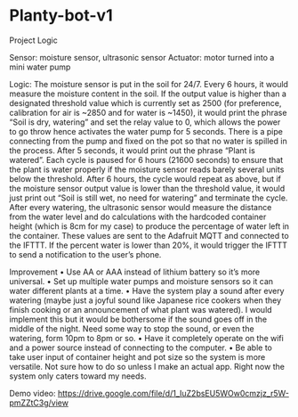 # Planty-bot-v1

Project Logic 

Sensor: moisture sensor, ultrasonic sensor
Actuator: motor turned into a mini water pump

Logic: The moisture sensor is put in the soil for 24/7. Every 6 hours, it would measure the moisture content in the soil. If the output value is higher than a designated threshold value which is currently set as 2500 (for preference, calibration for air is ~2850 and for water is ~1450), it would print the phrase “Soil is dry, watering” and set the relay value to 0, which allows the power to go throw hence activates the water pump for 5 seconds. There is a pipe connecting from the pump and fixed on the pot so that no water is spilled in the process. After 5 seconds, it would print out the phrase “Plant is watered”. Each cycle is paused for 6 hours (21600 seconds) to ensure that the plant is water properly if the moisture sensor reads barely several units below the threshold. After 6 hours, the cycle would repeat as above, but if the moisture sensor output value is lower than the threshold value, it would just print out “Soil is still wet, no need for watering” and terminate the cycle. 
After every watering, the ultrasonic sensor would measure the distance from the water level and do calculations with the hardcoded container height (which is 8cm for my case) to produce the percentage of water left in the container. These values are sent to the Adafruit MQTT and connected to the IFTTT. If the percent water is lower than 20%, it would trigger the IFTTT to send a notification to the user’s phone.

Improvement 
	•	Use AA or AAA instead of lithium battery so it’s more universal.
	•	Set up multiple water pumps and moisture sensors so it can water different plants at a time. 
	•	Have the system play a sound after every watering (maybe just a joyful sound like Japanese rice cookers when they finish cooking or an announcement of what plant was watered). I would implement this but it would be bothersome if the sound goes off in the middle of the night. Need some way to stop the sound, or even the watering, form 10pm to 8pm or so. 
	•	Have it completely operate on the wifi and a power source instead of connecting to the computer. 
	•	Be able to take user input of container height and pot size so the system is more versatile. Not sure how to do so unless I make an actual app. Right now the system only caters toward my needs. 


Demo video: https://drive.google.com/file/d/1_IuZ2bsEU5WOw0cmzjz_r5W-pmZZtC3g/view
